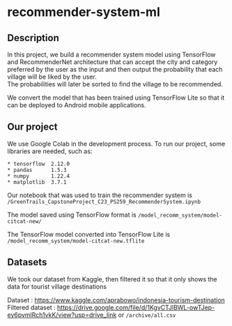 # recommender-system-ml

## Description
In this project, we build a recommender system model using TensorFlow and RecommenderNet architecture that can accept the city and category preferred by the user as the input and then output the probability that each village will be liked by the user. \
The probabilities will later be sorted to find the village to be recommended.

We convert the model that has been trained using TensorFlow Lite so that it can be deployed to Android mobile applications.


## Our project
We use Google Colab in the development process. To run our project, some libraries are needed, such as:

```
* tensorflow  2.12.0
* pandas      1.5.3
* numpy       1.22.4
* matplotlib  3.7.1
```

Our notebook that was used to train the recommender system is `/GreenTrails_CapstoneProject_C23_PS259_RecommenderSystem.ipynb` 

The model saved using TensorFlow format is `/model_recomm_system/model-citcat-new/` 

The TensorFlow model converted into TensorFlow Lite is `/model_recomm_system/model-citcat-new.tflite`

## Datasets
We took our dataset from Kaggle, then filtered it so that it only shows the data for tourist village destinations

Dataset : https://www.kaggle.com/aprabowo/indonesia-tourism-destination \
Filtered dataset : https://drive.google.com/file/d/1KgvCTJlBWL-owTJep-ey6pvmlRch1vkK/view?usp=drive_link or `/archive/all.csv`

